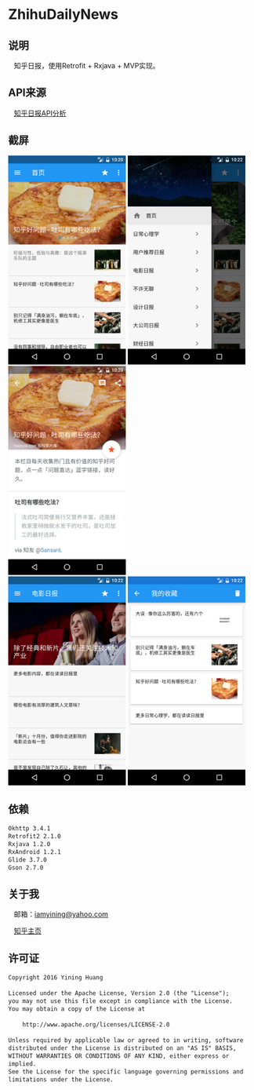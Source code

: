 # ZhihuDailyNews

## 说明
    知乎日报，使用Retrofit + Rxjava + MVP实现。

## API来源
    [知乎日报API分析](https://github.com/izzyleung/ZhihuDailyPurify/wiki/%E7%9F%A5%E4%B9%8E%E6%97%A5%E6%8A%A5-API-%E5%88%86%E6%9E%90)

## 截屏
 <img src="./Screenshot1.png" width="240" height="426" />
 <img src="./Screenshot2.png" width="240" height="426" />
 <img src="./Screenshot3.png" width="240" height="426" />
 </br>
 <img src="./Screenshot4.png" width="240" height="426" />
 <img src="./Screenshot5.png" width="240" height="426" />

## 依赖
    Okhttp 3.4.1
    Retrofit2 2.1.0
    Rxjava 1.2.0
    RxAndroid 1.2.1
    Glide 3.7.0
    Gson 2.7.0

## 关于我
    邮箱：iamyining@yahoo.com </br>
    
    [知乎主页](https://www.zhihu.com/people/undefeated)
    
## 许可证

    Copyright 2016 Yining Huang

    Licensed under the Apache License, Version 2.0 (the "License");
    you may not use this file except in compliance with the License.
    You may obtain a copy of the License at

        http://www.apache.org/licenses/LICENSE-2.0

    Unless required by applicable law or agreed to in writing, software
    distributed under the License is distributed on an "AS IS" BASIS,
    WITHOUT WARRANTIES OR CONDITIONS OF ANY KIND, either express or implied.
    See the License for the specific language governing permissions and
    limitations under the License.
    
